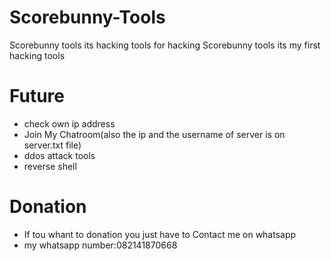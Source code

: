 # Scorebunny-Tools
Scorebunny tools its hacking tools for hacking
Scorebunny tools its my first hacking tools

# Future
- check own ip address
- Join My Chatroom(also the ip and the username of server is on server.txt file)
- ddos attack tools
- reverse shell

# Donation
- If tou whant to donation you just have to
Contact me on whatsapp
- my whatsapp number:082141870668

<!--are you read this? Thanks anyway you find
The Easter Egg of this md file i hope you whant
To be my friend :D--!>



